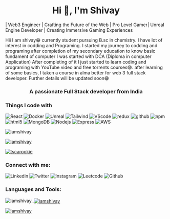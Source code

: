 
<h1 align="center">Hi 👋, I'm Shivay</h1>

| Web3 Engineer | Crafting the Future of the Web | Pro Level Gamer| Unreal Engine Developer | Creating Immersive Gaming Experiences

Hii I am shivay😁 currently student pursuing B.sc in chemistry. I have lot of interest in codding and Programing. I started my journey to codding and programing after completion of my secondary education to know basic fundament of computer I was started with DCA (Diploma in computer Application) After completing of it I just started to learn coding and programing with YouTube video and free torrents courses😅. after learning of some basics, I taken a course in alma better for web 3 full stack developer. Further details will be updated soon😁

<h3 align="center">A passionate Full Stack developer from India</h3>
<h3>Things I code with</h3>
<p>
  <img alt="React" src="https://img.shields.io/badge/-React-45b8d8?style=flat-square&logo=react&logoColor=white" />
  <img alt="Docker" src="https://img.shields.io/badge/-Docker-46a2f1?style=flat-square&logo=docker&logoColor=white" />
  <img alt="Unreal" src="https://img.shields.io/badge/-Unreal%20Engine-313131?style=flat-square&logo=unreal-engine&logoColor=white" />
  <img alt="Tailwind" src="https://img.shields.io/badge/Tailwind_CSS-38B2AC?style=flat-square&logo=tailwind-css&logoColor=white" />
  <img alt="VScode" src="https://img.shields.io/badge/VSCode-0078D4?style=flat-square&logo=visual%20studio%20code&logoColor=white" />
  <img alt="redux" src="https://img.shields.io/badge/-Redux-764ABC?style=flat-square&logo=redux&logoColor=white" />
  <img alt="github" src="https://img.shields.io/badge/GitHub-100000?style=style=flat-square&logo=github&logoColor=white" />
  <img alt="npm" src="https://img.shields.io/badge/-NPM-CB3837?style=flat-square&logo=npm&logoColor=white" />
  <img alt="html5" src="https://img.shields.io/badge/-HTML5-E34F26?style=flat-square&logo=html5&logoColor=white" />
  <img alt="MongoDB" src="https://img.shields.io/badge/-MongoDB-13aa52?style=flat-square&logo=mongodb&logoColor=white" />
  <img alt="Nodejs" src="https://img.shields.io/badge/-Nodejs-43853d?style=flat-square&logo=Node.js&logoColor=white" />
  <img alt="Express" src="https://img.shields.io/badge/Express.js-000000?style=flat-square&logo=express&logoColor=white" />
  <img alt="AWS"src="https://img.shields.io/badge/Amazon_AWS-FF9900?style=flat-square&logo=amazonaws&logoColor=white" />
</p>

<p align="left"> <img src="https://komarev.com/ghpvc/?username=iamshivay&label=Profile%20views&color=0e75b6&style=flat" alt="iamshivay" /> </p>

<p align="left"> <a href="https://github.com/ryo-ma/github-profile-trophy">
  <img src="https://github-profile-trophy.vercel.app/?username=iamshivay" alt="iamshivay" /></a> </p>

<p align="left"> <a href="https://twitter.com/tscarookie" target="blank"><img src="https://img.shields.io/twitter/follow/tscarookie?logo=twitter&style=for-the-badge" alt="tscarookie" /></a> </p>

<h3 align="left">Connect with me:</h3>
<p align="left">
  <img alt="Linkedin"= src="https://img.shields.io/badge/LinkedIn-0077B5?style=for-the-badge&logo=linkedin&logoColor=white"/>
 <img alt="Twitter"= src="https://img.shields.io/badge/Twitter-1DA1F2?style=for-the-badge&logo=twitter&logoColor=white"/>
  <img alt="Instagram"= src="https://img.shields.io/badge/Instagram-E4405F?style=for-the-badge&logo=instagram&logoColor=white"/>
  <img alt="Leetcode"= src="https://img.shields.io/badge/-LeetCode-FFA116?style=for-the-badge&logo=LeetCode&logoColor=black"/>
  <img alt="Github"= src="https://img.shields.io/badge/GitHub-100000?style=for-the-badge&logo=github&logoColor=white"/>
</p>

<h3 align="left">Languages and Tools:</h3>
<p align="left"> <a href="https://aws.amazon.com" target="_blank" rel="noreferrer">

<p><img align="left" src="https://github-readme-stats.vercel.app/api/top-langs?username=iamshivay&show_icons=true&locale=en&layout=compact" alt="iamshivay" /></p>

<p>&nbsp;<img align="center" src="https://github-readme-stats.vercel.app/api?username=iamshivay&show_icons=true&locale=en" alt="iamshivay" /></p>

<p><img align="center" src="https://github-readme-streak-stats.herokuapp.com/?user=iamshivay&" alt="iamshivay" /></p>
